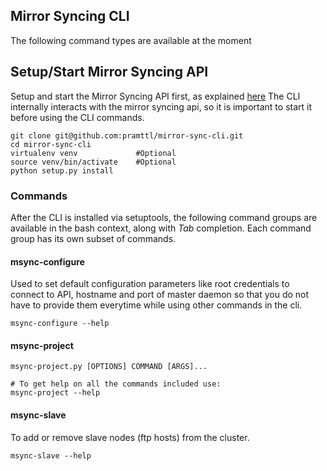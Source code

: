 ## Mirror Syncing CLI

The following command types are available at the moment

## Setup/Start Mirror Syncing API

Setup and start the Mirror Syncing API first, as explained [here](https://github.com/pramttl/mirror-sync-api)
The CLI internally interacts with the mirror syncing api, so it is important to
start it before using the CLI commands.

    git clone git@github.com:pramttl/mirror-sync-cli.git
    cd mirror-sync-cli
    virtualenv venv             #Optional
    source venv/bin/activate    #Optional
    python setup.py install


### Commands

After the CLI is installed via setuptools, the following command groups are available
in the bash context, along with *Tab* completion. Each command group has its own subset
of commands.

#### msync-configure

Used to set default configuration parameters like root credentials to connect to API,
hostname and port of master daemon so that you do not have to provide them everytime
while using other commands in the cli.

    msync-configure --help

#### msync-project

    msync-project.py [OPTIONS] COMMAND [ARGS]...

    # To get help on all the commands included use:
    msync-project --help

#### msync-slave

To add or remove slave nodes (ftp hosts) from the cluster.

    msync-slave --help

